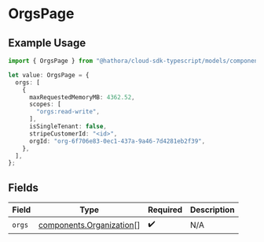 # OrgsPage

## Example Usage

```typescript
import { OrgsPage } from "@hathora/cloud-sdk-typescript/models/components";

let value: OrgsPage = {
  orgs: [
    {
      maxRequestedMemoryMB: 4362.52,
      scopes: [
        "orgs:read-write",
      ],
      isSingleTenant: false,
      stripeCustomerId: "<id>",
      orgId: "org-6f706e83-0ec1-437a-9a46-7d4281eb2f39",
    },
  ],
};
```

## Fields

| Field                                                                | Type                                                                 | Required                                                             | Description                                                          |
| -------------------------------------------------------------------- | -------------------------------------------------------------------- | -------------------------------------------------------------------- | -------------------------------------------------------------------- |
| `orgs`                                                               | [components.Organization](../../models/components/organization.md)[] | :heavy_check_mark:                                                   | N/A                                                                  |